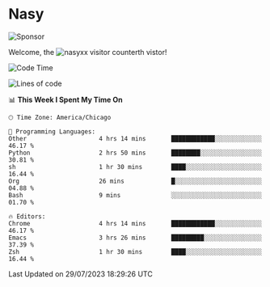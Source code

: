 # Nasy

<!--
<p align="center">
<img height="200" src="https://github-readme-stats.vercel.app/api?username=nasyxx&count_private=true&show_icons=true&theme=dracula&include_all_commits=true"/>
<img height="200" src="https://github-readme-stats.vercel.app/api/top-langs/?username=nasyxx&theme=dracula&hide=html,jupyter+notebook&count_private=true&show_icons=true"/>
</p>

  
----------------
-->

![Sponsor](https://img.shields.io/static/v1.svg?label=Sponsor&message=%E2%9D%A4&logo=GitHub&style=flat&color=pink)
 
Welcome, the ![nasyxx visitor counter](https://count.getloli.com/get/@nasyxx?theme=rule34)th vistor!
 
<!--START_SECTION:waka-->
![Code Time](http://img.shields.io/badge/Code%20Time-3%2C613%20hrs%2043%20mins-blue)

![Lines of code](https://img.shields.io/badge/From%20Hello%20World%20I%27ve%20Written-6.3%20million%20lines%20of%20code-blue)

📊 **This Week I Spent My Time On** 

```text
🕑︎ Time Zone: America/Chicago

💬 Programming Languages: 
Other                    4 hrs 14 mins       ████████████░░░░░░░░░░░░░   46.17 % 
Python                   2 hrs 50 mins       ████████░░░░░░░░░░░░░░░░░   30.81 % 
sh                       1 hr 30 mins        ████░░░░░░░░░░░░░░░░░░░░░   16.44 % 
Org                      26 mins             █░░░░░░░░░░░░░░░░░░░░░░░░   04.88 % 
Bash                     9 mins              ░░░░░░░░░░░░░░░░░░░░░░░░░   01.70 % 

🔥 Editors: 
Chrome                   4 hrs 14 mins       ████████████░░░░░░░░░░░░░   46.17 % 
Emacs                    3 hrs 26 mins       █████████░░░░░░░░░░░░░░░░   37.39 % 
Zsh                      1 hr 30 mins        ████░░░░░░░░░░░░░░░░░░░░░   16.44 % 
```


 Last Updated on 29/07/2023 18:29:26 UTC
<!--END_SECTION:waka-->

<!-- ![visitors](https://visitor-badge.laobi.icu/badge?page_id=nasyxx.nasyxx) -->
